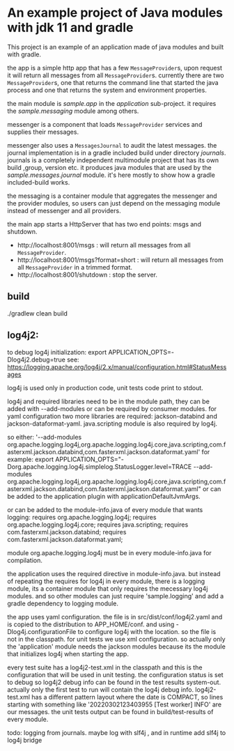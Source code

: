# An example project of Java modules with jdk 11 and gradle

This project is an example of an application made of java modules and built with gradle.

the app is a simple http app that has a few `MessageProvider`s, upon request it will return all messages from
all `MessageProvider`s. currently there are two `MessageProvider`s, one that returns the command line that started the
java process and one that returns the system and environment properties.

the main module is *sample.app* in the *application* sub-project. it requires the *sample.messaging* module among others.

messenger is a component that loads `MessageProvider` services and supplies their messages.

messenger also uses a `MessagesJournal` to audit the latest messages. the journal implementation is in a gradle included
build under directory *journals*. journals is a completely independent multimodule project that has its own build
,group, version etc. it produces java modules that are used by the *sample.messages.journal* module. 
it's here mostly to show how a gradle included-build works.

the messaging is a container module that aggregates the messenger and the provider modules, so users can just
depend on the messaging module instead of messenger and all providers.

the main app starts a HttpServer that has two end points: msgs and shutdown.

- http://localhost:8001/msgs :
  will return all messages from all `MessageProvider`.
- http://localhost:8001/msgs?format=short :
  will return all messages from all `MessageProvider` in a trimmed format.
- http://localhost:8001/shutdown :
  stop the server.

## build

./gradlew clean build



## log4j2:

to debug log4j initialization:
export APPLICATION_OPTS=-Dlog4j2.debug=true
see: https://logging.apache.org/log4j/2.x/manual/configuration.html#StatusMessages

log4j is used only in production code, unit tests code print to stdout.

log4j and required libraries need to be in the module path, they can be added with --add-modules
or can be required by consumer modules.
for yaml configuration two more libraries are required: jackson-databind and jackson-dataformat-yaml.
java.scripting module is also required by log4j.
 
so either:
'--add-modules org.apache.logging.log4j,org.apache.logging.log4j.core,java.scripting,com.fasterxml.jackson.databind,com.fasterxml.jackson.dataformat.yaml'
for example:
export APPLICATION_OPTS="-Dorg.apache.logging.log4j.simplelog.StatusLogger.level=TRACE 
    --add-modules org.apache.logging.log4j,org.apache.logging.log4j.core,java.scripting,com.fasterxml.jackson.databind,com.fasterxml.jackson.dataformat.yaml"
or can be added to the application plugin with applicationDefaultJvmArgs.

or can be added to the module-info.java of every module that wants logging:
requires org.apache.logging.log4j;
requires org.apache.logging.log4j.core;
requires java.scripting;
requires com.fasterxml.jackson.databind;
requires com.fasterxml.jackson.dataformat.yaml;

module org.apache.logging.log4j must be in every module-info.java for compilation.

the application uses the required directive in module-info.java. but instead of repeating the requires for log4j in 
every module, there is a logging module, its a container module that only requires the mecessary log4j modules. 
and so other modules can just require 'sample.logging' and add a gradle dependency to logging module. 

the app uses yaml configuration. the file is in src/dist/conf/log4j2.yaml and is copied to the 
distribution to APP_HOME/conf.  and using -Dlog4j.configurationFile to configure log4j with the location.
so the file is not in the classpath.
for unit tests we use xml configuration. so actually only the 'application' module needs the jackson 
modules because its the module that initializes log4j when starting the app. 

every test suite has a log4j2-test.xml in the classpath and this is the configuration that will be used in 
unit testing. the configuration status is set to debug so log4j2 debug info can be found in the test 
results system-out. actually only the first test to run will contain the log4j debug info.
log4j2-test.xml has a different pattern layout where the date is COMPACT, so lines starting with 
something like '20220302123403955 [Test worker] INFO' are our messages. 
the unit tests output can be found in build/test-results of every module.
 
todo: logging from journals. maybe log with slf4j , and in runtime add slf4j to log4j bridge

